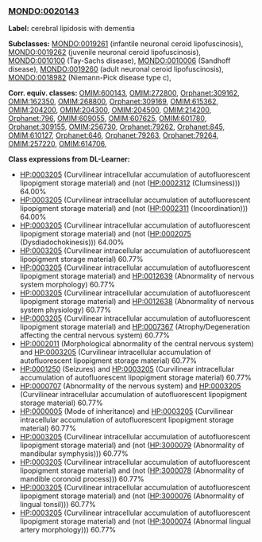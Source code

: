 
### [MONDO:0020143](http://purl.obolibrary.org/obo/MONDO_0020143)
**Label:** cerebral lipidosis with dementia

**Subclasses:** [MONDO:0019261](http://purl.obolibrary.org/obo/MONDO_0019261) (infantile neuronal ceroid lipofuscinosis), [MONDO:0019262](http://purl.obolibrary.org/obo/MONDO_0019262) (juvenile neuronal ceroid lipofuscinosis), [MONDO:0010100](http://purl.obolibrary.org/obo/MONDO_0010100) (Tay-Sachs disease), [MONDO:0010006](http://purl.obolibrary.org/obo/MONDO_0010006) (Sandhoff disease), [MONDO:0019260](http://purl.obolibrary.org/obo/MONDO_0019260) (adult neuronal ceroid lipofuscinosis), [MONDO:0018982](http://purl.obolibrary.org/obo/MONDO_0018982) (Niemann-Pick disease type c), 

**Corr. equiv. classes:** [OMIM:600143](http://purl.obolibrary.org/obo/OMIM_600143), [OMIM:272800](http://purl.obolibrary.org/obo/OMIM_272800), [Orphanet:309162](http://www.orpha.net/ORDO/Orphanet_309162), [OMIM:162350](http://purl.obolibrary.org/obo/OMIM_162350), [OMIM:268800](http://purl.obolibrary.org/obo/OMIM_268800), [Orphanet:309169](http://www.orpha.net/ORDO/Orphanet_309169), [OMIM:615362](http://purl.obolibrary.org/obo/OMIM_615362), [OMIM:204200](http://purl.obolibrary.org/obo/OMIM_204200), [OMIM:204300](http://purl.obolibrary.org/obo/OMIM_204300), [OMIM:204500](http://purl.obolibrary.org/obo/OMIM_204500), [OMIM:214200](http://purl.obolibrary.org/obo/OMIM_214200), [Orphanet:796](http://www.orpha.net/ORDO/Orphanet_796), [OMIM:609055](http://purl.obolibrary.org/obo/OMIM_609055), [OMIM:607625](http://purl.obolibrary.org/obo/OMIM_607625), [OMIM:601780](http://purl.obolibrary.org/obo/OMIM_601780), [Orphanet:309155](http://www.orpha.net/ORDO/Orphanet_309155), [OMIM:256730](http://purl.obolibrary.org/obo/OMIM_256730), [Orphanet:79262](http://www.orpha.net/ORDO/Orphanet_79262), [Orphanet:845](http://www.orpha.net/ORDO/Orphanet_845), [OMIM:610127](http://purl.obolibrary.org/obo/OMIM_610127), [Orphanet:646](http://www.orpha.net/ORDO/Orphanet_646), [Orphanet:79263](http://www.orpha.net/ORDO/Orphanet_79263), [Orphanet:79264](http://www.orpha.net/ORDO/Orphanet_79264), [OMIM:257220](http://purl.obolibrary.org/obo/OMIM_257220), [OMIM:614706](http://purl.obolibrary.org/obo/OMIM_614706), 

**Class expressions from DL-Learner:**

- [HP:0003205](http://purl.obolibrary.org/obo/HP_0003205) (Curvilinear intracellular accumulation of autofluorescent lipopigment storage material) and (not ([HP:0002312](http://purl.obolibrary.org/obo/HP_0002312) (Clumsiness))) 64.00%
- [HP:0003205](http://purl.obolibrary.org/obo/HP_0003205) (Curvilinear intracellular accumulation of autofluorescent lipopigment storage material) and (not ([HP:0002311](http://purl.obolibrary.org/obo/HP_0002311) (Incoordination))) 64.00%
- [HP:0003205](http://purl.obolibrary.org/obo/HP_0003205) (Curvilinear intracellular accumulation of autofluorescent lipopigment storage material) and (not ([HP:0002075](http://purl.obolibrary.org/obo/HP_0002075) (Dysdiadochokinesis))) 64.00%
- [HP:0003205](http://purl.obolibrary.org/obo/HP_0003205) (Curvilinear intracellular accumulation of autofluorescent lipopigment storage material) 60.77%
- [HP:0003205](http://purl.obolibrary.org/obo/HP_0003205) (Curvilinear intracellular accumulation of autofluorescent lipopigment storage material) and [HP:0012639](http://purl.obolibrary.org/obo/HP_0012639) (Abnormality of nervous system morphology) 60.77%
- [HP:0003205](http://purl.obolibrary.org/obo/HP_0003205) (Curvilinear intracellular accumulation of autofluorescent lipopigment storage material) and [HP:0012638](http://purl.obolibrary.org/obo/HP_0012638) (Abnormality of nervous system physiology) 60.77%
- [HP:0003205](http://purl.obolibrary.org/obo/HP_0003205) (Curvilinear intracellular accumulation of autofluorescent lipopigment storage material) and [HP:0007367](http://purl.obolibrary.org/obo/HP_0007367) (Atrophy/Degeneration affecting the central nervous system) 60.77%
- [HP:0002011](http://purl.obolibrary.org/obo/HP_0002011) (Morphological abnormality of the central nervous system) and [HP:0003205](http://purl.obolibrary.org/obo/HP_0003205) (Curvilinear intracellular accumulation of autofluorescent lipopigment storage material) 60.77%
- [HP:0001250](http://purl.obolibrary.org/obo/HP_0001250) (Seizures) and [HP:0003205](http://purl.obolibrary.org/obo/HP_0003205) (Curvilinear intracellular accumulation of autofluorescent lipopigment storage material) 60.77%
- [HP:0000707](http://purl.obolibrary.org/obo/HP_0000707) (Abnormality of the nervous system) and [HP:0003205](http://purl.obolibrary.org/obo/HP_0003205) (Curvilinear intracellular accumulation of autofluorescent lipopigment storage material) 60.77%
- [HP:0000005](http://purl.obolibrary.org/obo/HP_0000005) (Mode of inheritance) and [HP:0003205](http://purl.obolibrary.org/obo/HP_0003205) (Curvilinear intracellular accumulation of autofluorescent lipopigment storage material) 60.77%
- [HP:0003205](http://purl.obolibrary.org/obo/HP_0003205) (Curvilinear intracellular accumulation of autofluorescent lipopigment storage material) and (not ([HP:3000079](http://purl.obolibrary.org/obo/HP_3000079) (Abnormality of mandibular symphysis))) 60.77%
- [HP:0003205](http://purl.obolibrary.org/obo/HP_0003205) (Curvilinear intracellular accumulation of autofluorescent lipopigment storage material) and (not ([HP:3000078](http://purl.obolibrary.org/obo/HP_3000078) (Abnormality of mandible coronoid process))) 60.77%
- [HP:0003205](http://purl.obolibrary.org/obo/HP_0003205) (Curvilinear intracellular accumulation of autofluorescent lipopigment storage material) and (not ([HP:3000076](http://purl.obolibrary.org/obo/HP_3000076) (Abnormality of lingual tonsil))) 60.77%
- [HP:0003205](http://purl.obolibrary.org/obo/HP_0003205) (Curvilinear intracellular accumulation of autofluorescent lipopigment storage material) and (not ([HP:3000074](http://purl.obolibrary.org/obo/HP_3000074) (Abnormal lingual artery morphology))) 60.77%


